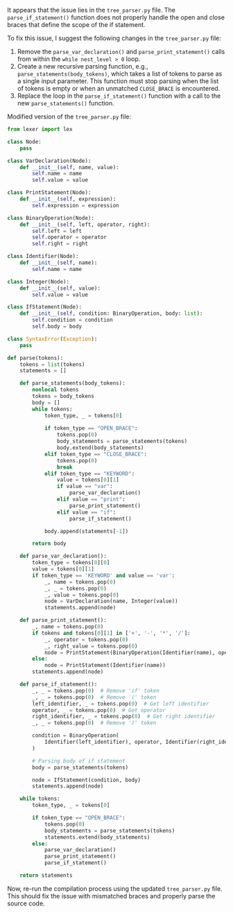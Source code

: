 It appears that the issue lies in the `tree_parser.py` file. The `parse_if_statement()` function does not properly handle the open and close braces that define the scope of the if statement.

To fix this issue, I suggest the following changes in the `tree_parser.py` file:

1. Remove the `parse_var_declaration()` and `parse_print_statement()` calls from within the `while nest_level > 0` loop.
2. Create a new recursive parsing function, e.g., `parse_statements(body_tokens)`, which takes a list of tokens to parse as a single input parameter. This function must stop parsing when the list of tokens is empty or when an unmatched `CLOSE_BRACE` is encountered.
3. Replace the loop in the `parse_if_statement()` function with a call to the new `parse_statements()` function.

Modified version of the `tree_parser.py` file:

```python
from lexer import lex

class Node:
    pass

class VarDeclaration(Node):
    def __init__(self, name, value):
        self.name = name
        self.value = value

class PrintStatement(Node):
    def __init__(self, expression):
        self.expression = expression

class BinaryOperation(Node):
    def __init__(self, left, operator, right):
        self.left = left
        self.operator = operator
        self.right = right

class Identifier(Node):
    def __init__(self, name):
        self.name = name

class Integer(Node):
    def __init__(self, value):
        self.value = value

class IfStatement(Node):
    def __init__(self, condition: BinaryOperation, body: list):
        self.condition = condition
        self.body = body

class SyntaxError(Exception):
    pass

def parse(tokens):
    tokens = list(tokens)
    statements = []

    def parse_statements(body_tokens):
        nonlocal tokens
        tokens = body_tokens
        body = []
        while tokens:
            token_type, _ = tokens[0]
            
            if token_type == "OPEN_BRACE":
                tokens.pop(0)
                body_statements = parse_statements(tokens)
                body.extend(body_statements)
            elif token_type == "CLOSE_BRACE":
                tokens.pop(0)
                break
            elif token_type == "KEYWORD":
                value = tokens[0][1]
                if value == "var":
                    parse_var_declaration()
                elif value == "print":
                    parse_print_statement()
                elif value == "if":
                    parse_if_statement()

            body.append(statements[-1])

        return body

    def parse_var_declaration():
        token_type = tokens[0][0]
        value = tokens[0][1]
        if token_type == 'KEYWORD' and value == 'var':
            _, name = tokens.pop(0)
            _, _ = tokens.pop(0)
            _, value = tokens.pop(0)
            node = VarDeclaration(name, Integer(value))
            statements.append(node)

    def parse_print_statement():
        _, name = tokens.pop(0)
        if tokens and tokens[0][1] in ['+', '-', '*', '/']:
            _, operator = tokens.pop(0)
            _, right_value = tokens.pop(0)
            node = PrintStatement(BinaryOperation(Identifier(name), operator, Identifier(right_value)))
        else:
            node = PrintStatement(Identifier(name))
        statements.append(node)

    def parse_if_statement():
        _, _ = tokens.pop(0)  # Remove 'if' token
        _, _ = tokens.pop(0)  # Remove '(' token
        left_identifier, _ = tokens.pop(0)  # Get left identifier
        operator, _ = tokens.pop(0)  # Get operator
        right_identifier, _ = tokens.pop(0)  # Get right identifier
        _, _ = tokens.pop(0)  # Remove ')' token

        condition = BinaryOperation(
            Identifier(left_identifier), operator, Identifier(right_identifier)
        )

        # Parsing body of if statement
        body = parse_statements(tokens)

        node = IfStatement(condition, body)
        statements.append(node)

    while tokens:
        token_type, _ = tokens[0]

        if token_type == "OPEN_BRACE":
            tokens.pop(0)
            body_statements = parse_statements(tokens)
            statements.extend(body_statements)
        else:
            parse_var_declaration()
            parse_print_statement()
            parse_if_statement()

    return statements
```

Now, re-run the compilation process using the updated `tree_parser.py` file. This should fix the issue with mismatched braces and properly parse the source code.